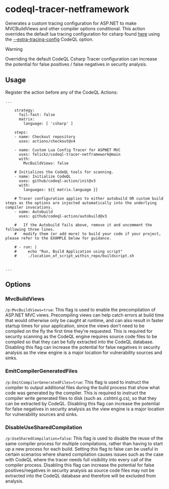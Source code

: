 # codeql-tracer-netframework
Generates a custom tracing configuration for ASP.NET to make MVCBuildViews and other compiler options conditional.  This action overrides the default lua tracing configuration for csharp found [here](https://github.com/github/codeql/blob/7e1dd38623f822046bda8e7d7652cb41f638d417/csharp/tools/tracing-config.lua#L149-L167) using the [--extra-tracing-config](https://docs.github.com/en/code-security/codeql-cli/codeql-cli-manual/database-init#--extra-tracing-configtracing-configlua) CodeQL option.

> [!WARNING]
>Overriding the default CodeQL Csharp Tracer configuration can increase the potential for false positives / false negatives in security analysis.

## Usage

Register the action before any of the CodeQL Actions:

```
...

    strategy:
      fail-fast: false
      matrix:
        language: [ 'csharp' ]

    steps:
    - name: Checkout repository
      uses: actions/checkout@v4

    - name: Custom Lua Config Tracer for ASPNET MVC
      uses: felickz/codeql-tracer-netframework@main
      with:
        MvcBuildViews: false

    # Initializes the CodeQL tools for scanning.
    - name: Initialize CodeQL
      uses: github/codeql-action/init@v3
      with:
        languages: ${{ matrix.language }}

    # Tracer configuration applies to either autobuild OR custom build steps as the options are injected automatically into the underlying compiler invocations.
    - name: Autobuild
      uses: github/codeql-action/autobuild@v3

    #   If the Autobuild fails above, remove it and uncomment the following three lines.
    #   modify them (or add more) to build your code if your project, please refer to the EXAMPLE below for guidance.

    # - run: |
    #     echo "Run, Build Application using script"
    #     ./location_of_script_within_repo/buildscript.sh


...

```

## Options

### MvcBuildViews

`/p:MvcBuildViews=true`: This flag is used to enable the precompilation of ASP.NET MVC views. Precompiling views can help catch errors at build time that would otherwise only be caught at runtime, and can also result in faster startup times for your application, since the views don't need to be compiled on the fly the first time they're requested.  This is required for security scanning as the CodeQL engine requires source code files to be compiled so that they can be fully extracted into the CodeQL database.  Disabling this flag can increase the potential for false negatives in security analysis as the view engine is a major location for vulnerability sources and sinks.

### EmitCompilerGeneratedFiles

`/p:EmitCompilerGeneratedFiles=true`: This flag is used to instruct the compiler to output additional files during the build process that show what code was generated by the compiler. This is required to instruct the compiler write generated files to disk (such as .cshtml.g.cs), so that they can be extracted by CodeQL.   Disabling this flag can increase the potential for false negatives in security analysis as the view engine is a major location for vulnerability sources and sinks.

### DisableUseSharedCompilation
`/p:UseSharedCompilation=false`: This flag is used to disable the reuse of the same compiler process for multiple compilations, rather than having to start up a new process for each build. Setting this flag to false can be useful in certain scenarios where shared compilation causes issues such as the case with CodeQL where the tracer needs full visibility into every call of the compiler process.   Disabling this flag can increase the potential for false positives/negatives in security analysis as source code files may not be extracted into the CodeQL database and therefore will be excluded from analysis.


